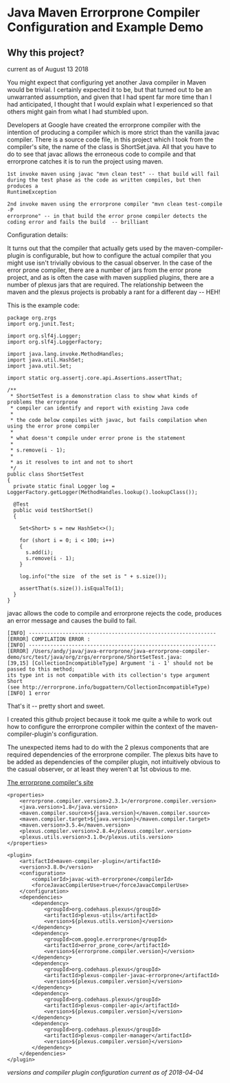 Java Maven Errorprone Compiler Configuration and Example Demo
=============================================================

Why this project?
-----------------

current as of August 13 2018

You might expect that configuring yet another Java compiler in Maven
would be trivial. I certainly expected it to be, but that turned out to
be an unwarranted assumption, and given that I had spent far more time
than I had anticipated, I thought that I would explain what I
experienced so that others might gain from what I had stumbled upon.

Developers at Google have created the errorprone compiler with the
intention of producing a compiler which is more strict than the vanilla
javac compiler. There is a source code file, in this project which I
took from the compiler's site, the name of the class is ShortSet.java.
All that you have to do to see that javac allows the erroneous code to
compile and that errorprone catches it is to run the project using maven.

    1st invoke maven using javac "mvn clean test" -- that build will fail 
    during the test phase as the code as written compiles, but then produces a
    RuntimeException

    2nd invoke maven using the errorprone compiler "mvn clean test-compile -P
    errorprone" -- in that build the error prone compiler detects the
    coding error and fails the build  -- brilliant

Configuration details:

It turns out that the compiler that actually gets used by the
maven-compiler-plugin is configurable, but how to configure the actual
compiler that you might use isn't trivially obvious to the casual
observer. In the case of the error prone compiler, there are a number of
jars from the error prone project, and as is often the case with maven
supplied plugins, there are a number of plexus jars that are required.
The relationship between the maven and the plexus projects is probably a
rant for a different day -- HEH!

This is the example code:

    package org.zrgs 
    import org.junit.Test;

    import org.slf4j.Logger;
    import org.slf4j.LoggerFactory;

    import java.lang.invoke.MethodHandles;
    import java.util.HashSet;
    import java.util.Set;

    import static org.assertj.core.api.Assertions.assertThat;

    /**
     * ShortSetTest is a demonstration class to show what kinds of problems the errorprone
     * compiler can identify and report with existing Java code
     *
     * the code below compiles with javac, but fails compilation when using the error prone compiler
     *
     * what doesn't compile under error prone is the statement
     *
     * s.remove(i - 1);
     *
     * as it resolves to int and not to short
     */
    public class ShortSetTest
    {
      private static final Logger log = LoggerFactory.getLogger(MethodHandles.lookup().lookupClass());

      @Test
      public void testShortSet()
      {

        Set<Short> s = new HashSet<>();

        for (short i = 0; i < 100; i++)
        {
          s.add(i);
          s.remove(i - 1);
        }

        log.info("the size  of the set is " + s.size());

        assertThat(s.size()).isEqualTo(1);
      }
    }

javac allows the code to compile and errorprone rejects the code,
produces an error message and causes the build to fail.

    [INFO] -------------------------------------------------------------
    [ERROR] COMPILATION ERROR : 
    [INFO] -------------------------------------------------------------
    [ERROR] /Users/andy/java/java-errorprone/java-errorprone-compiler-demo/src/test/java/org/zrgs/errorprone/ShortSetTest.java:
    [39,15] [CollectionIncompatibleType] Argument 'i - 1' should not be passed to this method; 
    its type int is not compatible with its collection's type argument Short
    (see http://errorprone.info/bugpattern/CollectionIncompatibleType)
    [INFO] 1 error

That's it -- pretty short and sweet.

I created this github project because it took me quite a while to work
out how to configure the errorprone compiler within the context of the
maven-compiler-plugin's configuration.

The unexpected items had to do with the 2 plexus components that are
required dependencies of the errorprone compiler. The plexus bits have
to be added as dependencies of the compiler plugin, not intuitively
obvious to the casual observer, or at least they weren't at 1st obvious
to me.

[The errorprone compiler's site](http://errorprone.info/)

    <properties>
        <errorprone.compiler.version>2.3.1</errorprone.compiler.version>
        <java.version>1.8</java.version>
        <maven.compiler.source>${java.version}</maven.compiler.source>
        <maven.compiler.target>${java.version}</maven.compiler.target>
        <maven.version>3.5.4</maven.version>
        <plexus.compiler.version>2.8.4</plexus.compiler.version>
        <plexus.utils.version>3.1.0</plexus.utils.version>
    </properties>

    <plugin>
        <artifactId>maven-compiler-plugin</artifactId>
        <version>3.8.0</version>
        <configuration>
            <compilerId>javac-with-errorprone</compilerId>
            <forceJavacCompilerUse>true</forceJavacCompilerUse>
        </configuration>
        <dependencies>
            <dependency>
                <groupId>org.codehaus.plexus</groupId>
                <artifactId>plexus-utils</artifactId>
                <version>${plexus.utils.version}</version>
            </dependency>
            <dependency>
                <groupId>com.google.errorprone</groupId>
                <artifactId>error_prone_core</artifactId>
                <version>${errorprone.compiler.version}</version>
            </dependency>
            <dependency>
                <groupId>org.codehaus.plexus</groupId>
                <artifactId>plexus-compiler-javac-errorprone</artifactId>
                <version>${plexus.compiler.version}</version>
            </dependency>
            <dependency>
                <groupId>org.codehaus.plexus</groupId>
                <artifactId>plexus-compiler-api</artifactId>
                <version>${plexus.compiler.version}</version>
            </dependency>
            <dependency>
                <groupId>org.codehaus.plexus</groupId>
                <artifactId>plexus-compiler-manager</artifactId>
                <version>${plexus.compiler.version}</version>
            </dependency>
        </dependencies>
    </plugin>

*versions and compiler plugin configuration current as of 2018-04-04*
